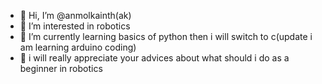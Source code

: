 - 👋 Hi, I’m @anmolkainth(ak)
- 👀 I’m interested in robotics 
- 🌱 I’m currently learning basics of python then i will switch to c(update i am learning arduino coding)
- 🖤 i will really appreciate your advices about what should i do as a beginner in robotics 
  

<!---
anmolkainth/anmolkainth is a ✨ special ✨ repository because its `README.md` (this file) appears on your GitHub profile.
You can click the Preview link to take a look at your changes.
--->
